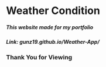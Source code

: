 <h1>Weather Condition</h1>
<h5>This website made for my portfolio</h5>
<h5> Link: gunz19.github.io/Weather-App/ </h5>
<h3>Thank You for Viewing</h3>

